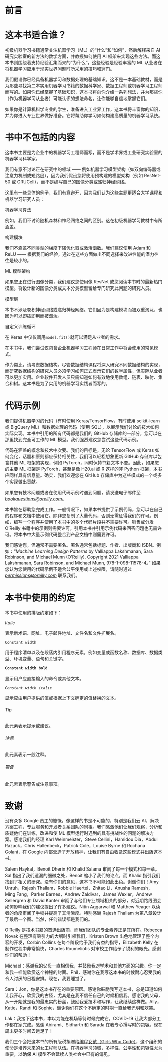 # 前言

# 这本书适合谁？

初级机器学习书籍通常关注机器学习（ML）的“什么”和“如何”，然后解释来自 AI 研究实验室的新方法的数学方面，并教授如何使用 AI 框架来实现这些方法。而这本书则围绕着支持经验汇集而来的“为什么”，这些经验是经验丰富的 ML 从业者在将机器学习应用于现实世界问题时所采用的技巧和窍门。

我们假设你已经具备机器学习和数据处理的基础知识。这不是一本基础教材，而是为那些寻找第二本实用机器学习书籍的数据科学家、数据工程师或机器学习工程师而写的。如果你已经掌握了基础知识，这本书将向你介绍一系列想法，并为那些你（作为机器学习从业者）可能认识的想法命名，让你能够自信地掌握它们。

如果你是计算机科学专业的学生，准备进入工业界工作，这本书将丰富你的知识，并为你进入专业世界做好准备。它将帮助你学习如何构建高质量的机器学习系统。

# 书中不包括的内容

这本书主要是为企业中的机器学习工程师而写，而不是学术界或工业研究实验室的机器学习科学家。

我们有意不讨论正在研究中的领域 —— 例如机器学习模型架构（如双向编码器或注意力机制或短路层），因为我们假设您将使用预构建的模型架构（例如 ResNet-50 或 GRUCell），而不是编写自己的图像分类或递归神经网络。

这里有一些具体的例子，我们有意避开，因为我们认为这些主题更适合大学课程和机器学习研究人员：

机器学习算法

例如，我们不讨论随机森林和神经网络之间的区别。这在初级机器学习教材中有所涵盖。

构建模块

我们不涵盖不同类型的梯度下降优化器或激活函数。我们建议使用 Adam 和 ReLU —— 根据我们的经验，通过在这些方面做出不同选择来改进性能的潜力往往是较小的。

ML 模型架构

如果您正在进行图像分类，我们建议您使用像 ResNet 或您阅读本书时的最新热门模型。将设计新的图像分类或文本分类模型留给专门研究此问题的研究人员。

模型层

本书不涉及卷积神经网络或递归神经网络。它们因为是构建模块而被双重淘汰，也因为可以即插即用而被淘汰。

自定义训练循环

在 Keras 中仅仅调用`model.fit()`就可以满足从业者的需求。

在本书中，我们尝试仅包含企业机器学习工程师在日常工作中将会使用的常见模式。

作为类比，请考虑数据结构。尽管数据结构课程将深入研究不同数据结构的实现，而研究数据结构的研究人员必须学习如何正式表示它们的数学属性，但实际从业者可以更加实用。企业软件开发人员只需知道如何有效地使用数组、链表、映射、集合和树。这本书是为了实用的机器学习实践者而写的。

# 代码示例

我们提供机器学习的代码（有时使用 Keras/TensorFlow，有时使用 scikit-learn 或 BigQuery ML）和数据处理的代码（使用 SQL），以展示我们讨论的技术如何实际实现。本书中引用的所有代码都是我们的 GitHub 存储库的一部分，您可以在那里找到完全可工作的 ML 模型。我们强烈建议您尝试这些代码示例。

代码在涵盖的概念和技术中次要。我们的目标是，无论 TensorFlow 或 Keras 如何变化，话题和原则都应保持相关性，我们可以轻松想象更新 GitHub 存储库以包含其他 ML 框架的实现，例如 PyTorch，同时保持书籍文本不变。因此，如果您的主要 ML 框架是 PyTorch，甚至是像 H20.ai 或 R 这样的非 Python 框架，本书应同样具有信息量。确实，我们欢迎您在 GitHub 存储库中为这些模式的一个或多个实现做出贡献。

如果您有技术问题或者在使用代码示例时遇到问题，请发送电子邮件至*bookquestions@oreilly.com*。

本书旨在帮助您完成工作。一般情况下，如果本书提供了示例代码，您可以在自己的程序和文档中使用它。除非您复制了大量代码，否则无需征得我们的许可。例如，编写一个程序并使用了本书中的多个代码片段并不需要许可。销售或分发 O’Reilly 书籍中的示例则需要许可。引用本书并引用示例代码来回答问题也无需许可。将本书中大量示例代码整合到产品文档中则需要许可。

我们感谢您，但通常不需要署名。署名通常包括标题、作者、出版商和 ISBN。例如：“*Machine Learning Design Patterns* by Valliappa Lakshmanan, Sara Robinson, and Michael Munn (O’Reilly). Copyright 2021 Valliappa Lakshmanan, Sara Robinson, and Michael Munn, 978-1-098-11578-4。” 如果您认为您使用的代码示例不适合公平使用或上述权限，请随时通过*permissions@oreilly.com* 联系我们。

# 本书中使用的约定

本书中使用的排版约定如下：

*Italic*

表示新术语、网址、电子邮件地址、文件名和文件扩展名。

`Constant width`

用于程序清单以及在段落内引用程序元素，例如变量或函数名称、数据库、数据类型、环境变量、语句和关键字。

**`Constant width bold`**

显示用户应直接输入的命令或其他文本。

*`Constant width italic`*

显示应由用户提供的值或根据上下文确定的值替换的文本。

###### Tip

此元素表示提示或建议。

###### 注意

此元素表示一般注释。

###### 警告

此元素表示警告或注意事项。


# 致谢

没有众多 Google 员工的慷慨，像这样的书是不可能的，特别是我们云 AI，解决方案工程，专业服务和开发者关系团队的同事。我们感激他们让我们观察，分析和质疑他们在训练，改进和使 ML 模型运行时遇到的具有挑战性的问题的解决方案。感谢我们的经理 Karl Weinmeister，Steve Cellini，Hamidou Dia，Abdul Razack，Chris Hallenbeck，Patrick Cole，Louise Byrne 和 Rochana Golani，在 Google 内部营造了开放精神，让我们有自由收录这些模式并出版这本书。

Salem Haykal，Benoit Dherin 和 Khalid Salama 审阅了每一个模式和每一章。Sal 指出了我们遗漏的细微之处，Benoit 缩小了我们的论点，而 Khalid 指引我们找到了相关的研究。没有你们的意见，这本书不可能如此出色。谢谢你们！Amy Unruh，Rajesh Thallam，Robbie Haertel，Zhitao Li，Anusha Ramesh，Ming Fang，Parker Barnes，Andrew Zaldivar，James Wexler，Andrew Sellergren 和 David Kanter 审阅了与他们专业领域相关的部分，对近期路线图会如何影响我们的建议提出了许多建议。Nitin Aggarwal 和 Matthew Yeager 以读者的角度审阅了手稿并提高了其清晰度。特别感谢 Rajesh Thallam 为第八章设计了最后一个图。当然，任何错误都是我们的。

O’Reilly 是技术书籍的首选出版商，而我们团队的专业素养正是其所在。Rebecca Novak 在整理有吸引力的大纲时引领我们，Kristen Brown 出色地管理了整个内容的开发，Corbin Collins 在每个阶段给予我们有益的指导，Elizabeth Kelly 在制作过程中非常愉快，Charles Roumeliotis 对审校工作给予了锐利的眼光。感谢你们的帮助！

Michael：感谢我的父母一直相信我，并鼓励我对学术和其他方面的兴趣。你一定和我一样能欣赏这个神秘的封面。Phil，感谢你在我写这本书的时候耐心忍受我的令人讨厌的日程安排。现在，我要睡觉了。

Sara：Jon，你是这本书存在的重要原因。感谢你鼓励我写这本书，总是知道如何让我开心，欣赏我的古怪，尤其是在我不信任自己的时候相信我。感谢我的父母，从一开始就是我的最忠实的粉丝，鼓励我爱技术和写作，让我继续这样做。Ally，Katie，Randi 和 Sophie，谢谢你们在这个不确定的时期一直给我光明和欢笑。

Lak：我接下这本书，本以为能在机场等待时候完成它。COVID-19 让我大部分工作都在家完成。感谢 Abirami、Sidharth 和 Sarada 在我专心撰写时的包容。现在周末更多时间去远足了！

我们三个会把这本书的所有版税捐赠给[编程女孩（Girls Who Code）](https://girlswhocode.com)，这个组织的使命是培养未来的女工程师队伍。在机器学习领域，多样性、公平性和包容性尤为重要，以确保 AI 模型不会延续人类社会中已有的偏见。
